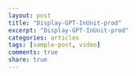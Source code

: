 ```yaml
---
layout: post
title: "Display-GPT-InUnit-prod"
excerpt: "Display-GPT-InUnit-prod"
categories: articles
tags: [sample-post, video]
comments: true
share: true
---
```

<div class="apester-media" data-media-id="5d14c100655eca5ea2b7356d" height="512"></div><script async
src="https://static.apester.com/js/sdk/latest/apester-sdk.js"></script>
